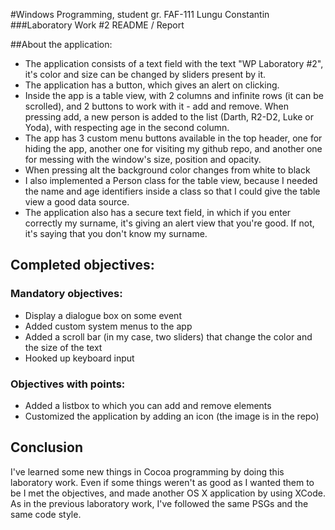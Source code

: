#Windows Programming, student gr. FAF-111 Lungu Constantin
###Laboratory Work #2 README / Report

##About the application:

* The application consists of a text field with the text "WP Laboratory #2", it's color and size can be changed by sliders present by it.
* The application has a button, which gives an alert on clicking.
* Inside the app is a table view, with 2 columns and infinite rows (it can be scrolled), and 2 buttons to work with it - add and remove. When pressing add, a new person is added to the list (Darth, R2-D2, Luke or Yoda), with respecting age in the second column.
* The app has 3 custom menu buttons available in the top header, one for hiding the app, another one for visiting my github repo, and another one for messing with the window's size, position and opacity.
* When pressing alt the background color changes from white to black
* I also implemented a Person class for the table view, because I needed the name and age identifiers inside a class so that I could give the table view a good data source.
* The application also has a secure text field, in which if you enter correctly my surname, it's giving an alert view that you're good. If not, it's saying that you don't know my surname.

## Completed objectives:

### Mandatory objectives:
* Display a dialogue box on some event
* Added custom system menus to the app
* Added a scroll bar (in my case, two sliders) that change the color and the size of the text
* Hooked up keyboard input

### Objectives with points:
* Added a listbox to which you can add and remove elements
* Customized the application by adding an icon (the image is in the repo)

## Conclusion
I've learned some new things in Cocoa programming by doing this laboratory work. Even if some things weren't as good as I wanted them to be I met the objectives, and made another OS X application by using XCode. As in the previous laboratory work, I've followed the same PSGs and the same code style. 
